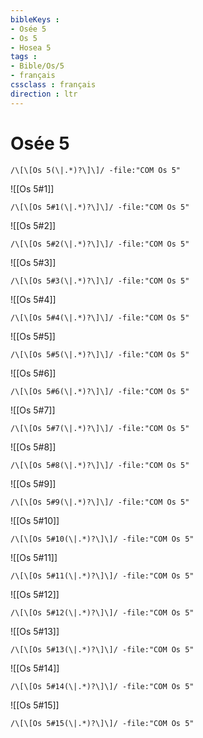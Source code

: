 ```yaml
---
bibleKeys : 
- Osée 5
- Os 5
- Hosea 5
tags : 
- Bible/Os/5
- français
cssclass : français
direction : ltr
---
```


# Osée 5

```query
/\[\[Os 5(\|.*)?\]\]/ -file:"COM Os 5"
```



![[Os 5#1]]

```query
/\[\[Os 5#1(\|.*)?\]\]/ -file:"COM Os 5"
```

![[Os 5#2]]

```query
/\[\[Os 5#2(\|.*)?\]\]/ -file:"COM Os 5"
```

![[Os 5#3]]

```query
/\[\[Os 5#3(\|.*)?\]\]/ -file:"COM Os 5"
```

![[Os 5#4]]

```query
/\[\[Os 5#4(\|.*)?\]\]/ -file:"COM Os 5"
```

![[Os 5#5]]

```query
/\[\[Os 5#5(\|.*)?\]\]/ -file:"COM Os 5"
```

![[Os 5#6]]

```query
/\[\[Os 5#6(\|.*)?\]\]/ -file:"COM Os 5"
```

![[Os 5#7]]

```query
/\[\[Os 5#7(\|.*)?\]\]/ -file:"COM Os 5"
```

![[Os 5#8]]

```query
/\[\[Os 5#8(\|.*)?\]\]/ -file:"COM Os 5"
```

![[Os 5#9]]

```query
/\[\[Os 5#9(\|.*)?\]\]/ -file:"COM Os 5"
```

![[Os 5#10]]

```query
/\[\[Os 5#10(\|.*)?\]\]/ -file:"COM Os 5"
```

![[Os 5#11]]

```query
/\[\[Os 5#11(\|.*)?\]\]/ -file:"COM Os 5"
```

![[Os 5#12]]

```query
/\[\[Os 5#12(\|.*)?\]\]/ -file:"COM Os 5"
```

![[Os 5#13]]

```query
/\[\[Os 5#13(\|.*)?\]\]/ -file:"COM Os 5"
```

![[Os 5#14]]

```query
/\[\[Os 5#14(\|.*)?\]\]/ -file:"COM Os 5"
```

![[Os 5#15]]

```query
/\[\[Os 5#15(\|.*)?\]\]/ -file:"COM Os 5"
```


